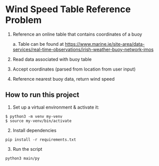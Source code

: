 # Wind Speed Table Reference Problem

1. Reference an online table that contains coordinates of a buoy 
  
    a. Table can be found at https://www.marine.ie/site-area/data-services/real-time-observations/irish-weather-buoy-network-imos
  
2. Read data associated with buoy table
3. Accept coordinates (parsed from location from user input)
4. Reference nearest buoy data, return wind speed

## How to run this project

1. Set up a virtual environment & activate it:
```commandline
$ python3 -m venv my-venv
$ source my-venv/bin/activate
```
2. Install dependencies
```commandline
pip install -r requirements.txt
```
3. Run the script
```commandline
python3 main/py
```